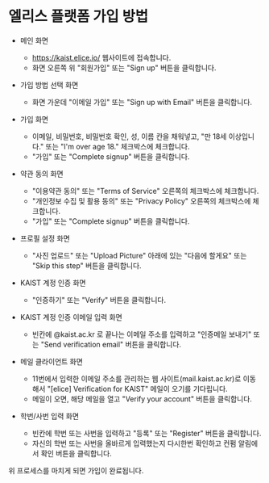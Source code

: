 # 엘리스 플랫폼 가입 방법

- 메인 화면
    - https://kaist.elice.io/ 웹사이트에 접속합니다.
    - 화면 오른쪽 위 "회원가입" 또는 "Sign up" 버튼을 클릭합니다.

- 가입 방법 선택 화면
    - 화면 가운데 "이메일 가입" 또는 "Sign up with Email" 버튼을 클릭합니다.

- 가입 화면
    - 이메일, 비밀번호, 비밀번호 확인, 성, 이름 칸을 채워넣고, "만 18세 이상입니다." 또는 "I'm over age 18." 체크박스에 체크합니다.
    - "가입" 또는 "Complete signup" 버튼을 클릭합니다.

- 약관 동의 화면
    - "이용약관 동의" 또는 "Terms of Service" 오른쪽의 체크박스에 체크합니다.
    - "개인정보 수집 및 활용 동의" 또는 "Privacy Policy" 오른쪽의 체크박스에 체크합니다.
    - "가입" 또는 "Complete signup" 버튼을 클릭합니다.

- 프로필 설정 화면
    - "사진 업로드" 또는 "Upload Picture" 아래에 있는 "다음에 할게요" 또는 "Skip this step" 버튼을 클릭합니다.

- KAIST 계정 인증 화면
    - "인증하기" 또는 "Verify" 버튼을 클릭합니다.

- KAIST 계정 인증 이메일 입력 화면
    - 빈칸에 @kaist.ac.kr 로 끝나는 이메일 주소를 입력하고 "인증메일 보내기" 또는 "Send verification email" 버튼을 클릭합니다.

- 메일 클라이언트 화면
    - 11번에서 입력한 이메일 주소를 관리하는 웹 사이트(mail.kaist.ac.kr)로 이동해서 "[elice] Verification for KAIST" 메일이 오기를 기다립니다.
    - 메일이 오면, 해당 메일을 열고 "Verify your account" 버튼을 클릭합니다.

- 학번/사번 입력 화면
    - 빈칸에 학번 또는 사번을 입력하고 "등록" 또는 "Register" 버튼을 클릭합니다. 
    - 자신의 학번 또는 사번을 올바르게 입력했는지 다시한번 확인하고 컨펌 알림에서 확인 버튼을 클릭합니다.

위 프로세스를 마치게 되면 가입이 완료됩니다.